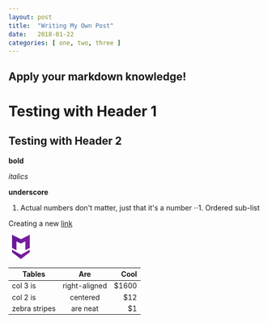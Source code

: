 ```yaml
---
layout: post
title:  "Writing My Own Post"
date:   2018-01-22
categories: [ one, two, three ]
---
```


## Apply your markdown knowledge!

# Testing with Header 1


## Testing with Header 2 

**bold**

*italics*

__underscore__

1. Actual numbers don't matter, just that it's a number
⋅⋅1. Ordered sub-list

Creating a new [link](http://bbc.co.uk)

![Picture 1](https://github.com/adam-p/markdown-here/raw/master/src/common/images/icon48.png "Logo Title Text 1")

| Tables        | Are           | Cool  |
| ------------- |:-------------:| -----:|
| col 3 is      | right-aligned | $1600 |
| col 2 is      | centered      |   $12 |
| zebra stripes | are neat      |    $1 |
